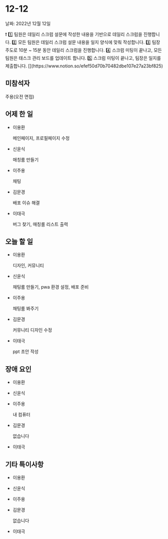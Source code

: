 # 12-12

날짜: 2022년 12월 12일

<aside>
❗ 1️⃣ 팀원은 데일리 스크럼 설문에 작성한 내용을 기반으로 데일리 스크럼을 진행합니다.
2️⃣ 모든 팀원은 데일리 스크럼 설문 내용을 일지 양식에 맞춰 작성합니다. 
3️⃣ 팀장 주도로 10분 ~ 15분 동안 데일리 스크럼을 진행합니다.
4️⃣ 스크럼 미팅이 끝나고, 모든 팀원은 태스크 관리 보드를 업데이트 합니다.
5️⃣ 스크럼 미팅이 끝나고, 팀장은 일지를 제출합니다.
[](https://www.notion.so/efef50d70b70482dbe107e27a23bf825)

</aside>

## 미참석자

주용(오전 면접)

## 어제 한 일

- 이용환
    
    메인페이지, 프로필페이지 수정
    
- 신윤식
    
    매칭룸 만들기
    
- 이주용
    
    채팅
    
- 김문경
    
    배포 이슈 해결
    
- 이태극
    
    버그 찾기, 매칭룸 리스트 출력
    

## 오늘 할 일

- 이용환
    
    디자인, 커뮤니티
    
- 신윤식
    
    채팅룸 만들기, pwa 환경 설정, 배포 준비
    
- 이주용
    
    채팅룸 봐주기
    
- 김문경
    
    커뮤니티 디자인 수정
    
- 이태극
    
    ppt 초안 작성
    

## 장애 요인

- 이용환
    
    
- 신윤식
- 이주용
    
    내 컴퓨터
    
- 김문경
    
    없습니다
    
- 이태극

## 기타 특이사항

- 이용환
- 신윤식
- 이주용
- 김문경
    
    없습니다
    
- 이태극